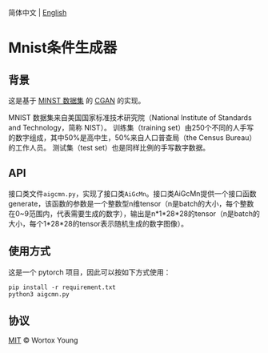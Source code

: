 简体中文 | [English](README.md)

# Mnist条件生成器

## 背景
这是基于 [MINST 数据集]( http://yann.lecun.com/exdb/mnist/) 的 [CGAN](https://arxiv.org/abs/1411.1784) 的实现。

MNIST 数据集来自美国国家标准技术研究院（National Institute of Standards and Technology，简称 NIST）。 训练集（training set）由250个不同的人手写的数字组成，其中50%是高中生，50%来自人口普查局（the Census Bureau）的工作人员。 测试集（test set）也是同样比例的手写数字数据。

## API
接口类文件`aigcmn.py`，实现了接口类`AiGcMn`。接口类AiGcMn提供一个接口函数generate，该函数的参数是一个整数型n维tensor（n是batch的大小，每个整数在0~9范围内，代表需要生成的数字），输出是n\*1\*28\*28的tensor（n是batch的大小，每个1\*28\*28的tensor表示随机生成的数字图像）。

## 使用方式

这是一个 pytorch 项目，因此可以按如下方式使用：

```
pip install -r requirement.txt
python3 aigcmn.py
```

## 协议
[MIT](LICENSE) &copy; Wortox Young
